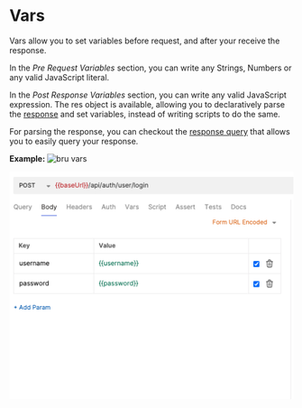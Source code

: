 # Vars

Vars allow you to set variables before request, and after your receive the response.

In the *Pre Request Variables* section, you can write any Strings, Numbers or any valid JavaScript literal.

In the *Post Response Variables* section, you can write any valid JavaScript expression. The res object is available, allowing you to declaratively parse the [response](./javascript-reference.html#response) and set variables, instead of writing scripts to do the same.

For parsing the response, you can checkout the [response query](./response-query) that allows you to easily query your response.

**Example:**
![bru vars](../public/images/vars.png)

![Screenshot showing how to use defined variables in the request body](../public/images/set_vars.png)
